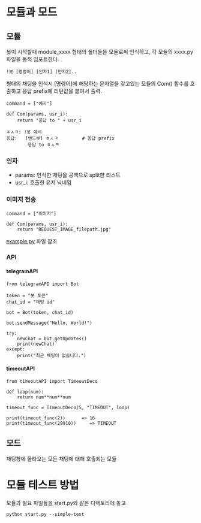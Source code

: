 # 모듈과 모드
## 모듈
봇이 시작할때 module_xxxx 형태의 폴더들을 모듈로써 인식하고, 각 모듈의 xxxx.py 파일을 동적 임포트한다.
```
!봇 [명령어] [인자1] [인자2]..
```
형태의 채팅을 인식시 [명령어]에 해당하는 문자열을 갖고있는 모듈의 Com() 함수를 호출하고 응답 prefix에 리턴값을 붙여서 출력.

```
command = ["예시"]

def Com(params, usr_i):
    return "응답 to " + usr_i
```

```
ㅎㅅㅋ: !봇 예시
응답:   [밴드봇] ㅎㅅㅋ         # 응답 prefix
        응답 to ㅎㅅㅋ
```

### 인자
* params: 인식한 채팅을 공백으로 split한 리스트
* usr_i: 호출한 유저 닉네임

### 이미지 전송
```
command = ["이미지"]

def Com(params, usr_i):
    return "REQUEST_IMAGE_filepath.jpg"
```
[example.py](https://github.com/kohs100/bandbot2/blob/master/module_example/example.py "ref") 파일 참조

### API
#### telegramAPI
```
from telegramAPI import Bot

token = "봇 토큰"
chat_id = "채팅 id"

bot = Bot(token, chat_id)

bot.sendMessage("Hello, World!")

try:
    newChat = bot.getUpdates()
    print(newChat)
except:
    print("최근 채팅이 없습니다.")

```

#### timeoutAPI
```
from timeoutAPI import TimeoutDeco

def loop(num):
    return num**num**num

timeout_func = TimeoutDeco(5, "TIMEOUT", loop)

print(timeout_func(2))      => 16
print(timeout_func(29910))     => TIMEOUT
```

## 모드
채팅창에 올라오는 모든 채팅에 대해 호출되는 모듈

# 모듈 테스트 방법
모듈과 필요 파일들을 start.py와 같은 디렉토리에 놓고
```
python start.py --simple-test
```